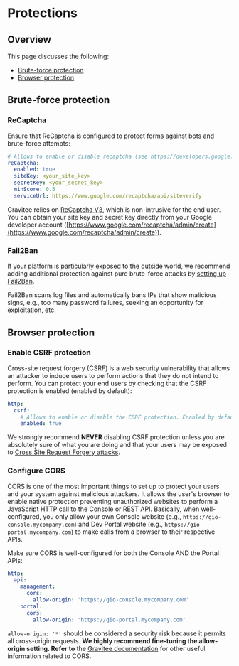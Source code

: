 # Protections

## Overview

This page discusses the following:

* [Brute-force protection](protections.md#brute-force-protection)
* [Browser protection](protections.md#browser-protection)

## Brute-force protection

### ReCaptcha

Ensure that ReCaptcha is configured to protect forms against bots and brute-force attempts:

```yaml
# Allows to enable or disable recaptcha (see https://developers.google.com/recaptcha/docs/v3). Currently, it only affect the user registration route.
reCaptcha:
  enabled: true
  siteKey: <your_site_key>
  secretKey: <your_secret_key>
  minScore: 0.5
  serviceUrl: https://www.google.com/recaptcha/api/siteverify
```

Gravitee relies on [ReCaptcha V3](https://developers.google.com/recaptcha/docs/v3?hl=en), which is non-intrusive for the end user. You can obtain your site key and secret key directly from your Google developer account ([https://www.google.com/recaptcha/admin/create](https://www.google.com/recaptcha/admin/create)).

### Fail2Ban

If your platform is particularly exposed to the outside world, we recommend adding additional protection against pure brute-force attacks by [setting up Fail2Ban](https://documentation.gravitee.io/apim/getting-started/configuration/configure-apim-management-api/security#fail2ban).

Fail2Ban scans log files and automatically bans IPs that show malicious signs, e.g., too many password failures, seeking an opportunity for exploitation, etc.

## Browser protection

### Enable CSRF protection

Cross-site request forgery (CSRF) is a web security vulnerability that allows an attacker to induce users to perform actions that they do not intend to perform. You can protect your end users by checking that the CSRF protection is enabled (enabled by default):

```yaml
http: 
  csrf:
    # Allows to enable or disable the CSRF protection. Enabled by default.
    enabled: true
```

We strongly recommend **NEVER** disabling CSRF protection unless you are absolutely sure of what you are doing and that your users may be exposed to [Cross Site Request Forgery attacks](https://fr.wikipedia.org/wiki/Cross-site_request_forgery).

### Configure CORS

CORS is one of the most important things to set up to protect your users and your system against malicious attackers. It allows the user's browser to enable native protection preventing unauthorized websites to perform a JavaScript HTTP call to the Console or REST API. Basically, when well-configured, you only allow your own Console website (e.g., `https://gio-console.mycompany.com`) and Dev Portal website (e.g., `https://gio-portal.mycompany.com`) to make calls from a browser to their respective APIs.

Make sure CORS is well-configured for both the Console AND the Portal APIs:

```yaml
http:
  api:
    management:
      cors:
        allow-origin: 'https://gio-console.mycompany.com'
    portal:
      cors:
        allow-origin: 'https://gio-portal.mycompany.com'
```

`allow-origin: '*'` should be considered a security risk because it permits all cross-origin requests. **We highly recommend fine-tuning the allow-origin setting. Refer to** the [Gravitee documentation](https://documentation.gravitee.io/apim/getting-started/configuration/configure-apim-management-api/internal-api#cors-configuration) for other useful information related to CORS.
